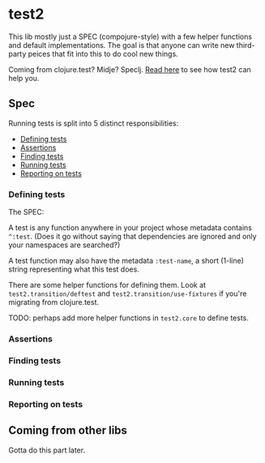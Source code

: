 # test2

This lib mostly just a SPEC (compojure-style) with a few helper functions and default implementations. The goal is that anyone can write new third-party peices that fit into this to do cool new things.

Coming from clojure.test? Midje? Speclj. [Read here](#coming-from-other-libs) to see how test2 can help you.

## Spec

Running tests is split into 5 distinct responsibilities:

* [Defining tests](#defining-tests)
* [Assertions](#assertions)
* [Finding tests](#finding-tests)
* [Running tests](#running-tests)
* [Reporting on tests](#reporting-on-tests)

### Defining tests

The SPEC:

A test is any function anywhere in your project whose metadata contains `^:test`. (Does it go without saying that dependencies are ignored and only your namespaces are searched?)

A test function may also have the metadata `:test-name`, a short (1-line) string representing what this test does.

There are some helper functions for defining them. Look at `test2.transition/deftest` and `test2.transition/use-fixtures` if you're migrating from clojure.test.

TODO: perhaps add more helper functions in `test2.core` to define tests.

### Assertions

### Finding tests

### Running tests

### Reporting on tests


## Coming from other libs

Gotta do this part later.
